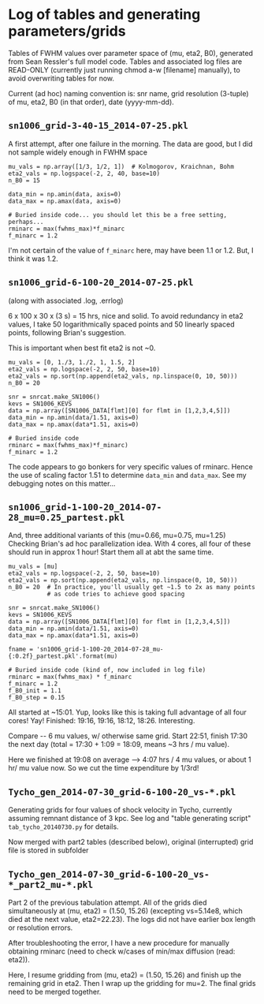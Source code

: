 Log of tables and generating parameters/grids
=============================================

Tables of FWHM values over parameter space of (mu, eta2, B0), generated from
Sean Ressler's full model code.  Tables and associated log files are READ-ONLY
(currently just running chmod a-w [filename] manually), to avoid overwriting
tables for now.

Current (ad hoc) naming convention is:
snr name, grid resolution (3-tuple) of mu, eta2, B0 (in that order),
date (yyyy-mm-dd).

`sn1006_grid-3-40-15_2014-07-25.pkl`
------------------------------------

A first attempt, after one failure in the morning.
The data are good, but I did not sample widely enough in FWHM space

    mu_vals = np.array([1/3, 1/2, 1])  # Kolmogorov, Kraichnan, Bohm
    eta2_vals = np.logspace(-2, 2, 40, base=10)
    n_B0 = 15
    
    data_min = np.amin(data, axis=0)
    data_max = np.amax(data, axis=0)
    
    # Buried inside code... you should let this be a free setting, perhaps...
    rminarc = max(fwhms_max)*f_minarc
    f_minarc = 1.2

I'm not certain of the value of `f_minarc` here, may have been 1.1 or 1.2.
But, I think it was 1.2.


`sn1006_grid-6-100-20_2014-07-25.pkl`
-------------------------------------
(along with associated .log, .errlog)

6 x 100 x 30 x (3 s) = 15 hrs, nice and solid.
To avoid redundancy in eta2 values, I take 50 logarithmically spaced points
and 50 linearly spaced points, following Brian's suggestion.

This is important when best fit eta2 is not ~0.

    mu_vals = [0, 1./3, 1./2, 1, 1.5, 2]
    eta2_vals = np.logspace(-2, 2, 50, base=10)
    eta2_vals = np.sort(np.append(eta2_vals, np.linspace(0, 10, 50)))
    n_B0 = 20
    
    snr = snrcat.make_SN1006()
    kevs = SN1006_KEVS
    data = np.array([SN1006_DATA[flmt][0] for flmt in [1,2,3,4,5]])
    data_min = np.amin(data/1.51, axis=0)
    data_max = np.amax(data*1.51, axis=0)
    
    # Buried inside code
    rminarc = max(fwhms_max)*f_minarc)
    f_minarc = 1.2

The code appears to go bonkers for very specific values of rminarc.
Hence the use of scaling factor 1.51 to determine `data_min` and `data_max`.
See my debugging notes on this matter...

`sn1006_grid-1-100-20_2014-07-28_mu=0.25_partest.pkl`
---------------------------------------------
And, three additional variants of this (mu=0.66, mu=0.75, mu=1.25)
Checking Brian's ad hoc parallelization idea.  With 4 cores, all four of these
should run in approx 1 hour!  Start them all at abt the same time.

    mu_vals = [mu]
    eta2_vals = np.logspace(-2, 2, 50, base=10)
    eta2_vals = np.sort(np.append(eta2_vals, np.linspace(0, 10, 50)))
    n_B0 = 20  # In practice, you'll usually get ~1.5 to 2x as many points
               # as code tries to achieve good spacing

    snr = snrcat.make_SN1006()
    kevs = SN1006_KEVS
    data = np.array([SN1006_DATA[flmt][0] for flmt in [1,2,3,4,5]])
    data_min = np.amin(data/1.51, axis=0)
    data_max = np.amax(data*1.51, axis=0)

    fname = 'sn1006_grid-1-100-20_2014-07-28_mu-{:0.2f}_partest.pkl'.format(mu)

    # Buried inside code (kind of, now included in log file)
    rminarc = max(fwhms_max) * f_minarc
    f_minarc = 1.2
    f_B0_init = 1.1
    f_B0_step = 0.15

All started at ~15:01.  Yup, looks like this is taking full advantage of
all four cores!  Yay!
Finished: 19:16, 19:16, 18:12, 18:26.  Interesting.

Compare -- 6 mu values, w/ otherwise same grid.  Start 22:51, finish 17:30 the
next day (total = 17:30 + 1:09 = 18:09, means ~3 hrs / mu value).

Here we finished at 19:08 on average --> 4:07 hrs / 4 mu values, or about 1 hr/
mu value now.  So we cut the time expenditure by 1/3rd!


`Tycho_gen_2014-07-30_grid-6-100-20_vs-*.pkl`
---------------------------------------------

Generating grids for four values of shock velocity in Tycho, currently
assuming remnant distance of 3 kpc.  See log and "table generating script"
`tab_tycho_20140730.py` for details.

Now merged with part2 tables (described below), original (interrupted) grid
file is stored in subfolder


`Tycho_gen_2014-07-30_grid-6-100-20_vs-*_part2_mu-*.pkl`
-------------------------------------------------------

Part 2 of the previous tabulation attempt.  All of the grids died
simultaneously at (mu, eta2) = (1.50, 15.26) (excepting vs=5.14e8, which died
at the next value, eta2=22.23).  The logs did not have earlier box length or
resolution errors.

After troubleshooting the error, I have a new procedure for manually obtaining
rminarc (need to check w/cases of min/max diffusion (read: eta2)).

Here, I resume gridding from (mu, eta2) = (1.50, 15.26) and finish up the
remaining grid in eta2.  Then I wrap up the gridding for mu=2.  The final grids
need to be merged together.



